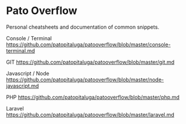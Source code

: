 # Pato Overflow

Personal cheatsheets and documentation of common snippets.

Console / Terminal
https://github.com/patopitaluga/patooverflow/blob/master/console-terminal.md

GIT
https://github.com/patopitaluga/patooverflow/blob/master/git.md

Javascript / Node
https://github.com/patopitaluga/patooverflow/blob/master/node-javascript.md

PHP
https://github.com/patopitaluga/patooverflow/blob/master/php.md

Laravel
https://github.com/patopitaluga/patooverflow/blob/master/laravel.md
